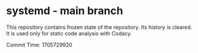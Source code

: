 # systemd - main branch

This repository contains frozen state of the repository.
Its history is cleared. It is used only for static code
analysis with Codacy.

Commit Time: 1705729920